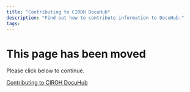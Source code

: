 ```yaml
---
title: "Contributing to CIROH DocuHub"
description: "Find out how to contribute information to DocuHub."
tags:
---
```



# This page has been moved

Please click below to continue.

<a class="button button--active button--primary" href="/docs/contribute">Contributing to CIROH DocuHub</a>